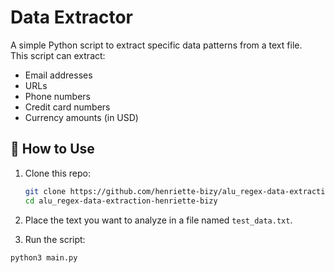 # Data Extractor

A simple Python script to extract specific data patterns from a text file.  
This script can extract:

-  Email addresses  
-  URLs  
-  Phone numbers  
-  Credit card numbers  
-  Currency amounts (in USD)


## 🚀 How to Use

1. Clone this repo:

   ```bash
   git clone https://github.com/henriette-bizy/alu_regex-data-extraction-henriette-bizy.git
   cd alu_regex-data-extraction-henriette-bizy
2. Place the text you want to analyze in a file named `test_data.txt`.
3. Run the script:

```bash
python3 main.py
